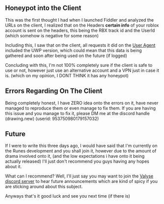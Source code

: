 ## Honeypot into the Client
This was the first thought I had when I launched Fiddler and analyzed the URLs on the client, I realized that on the Headers **certain info** of your roblox account is sent on the headers, this being the RBX track id and the UserId (which somehow is negative for some reason)

Including this, I saw that on the client, all requests it did on the [User Agent](https://developer.mozilla.org/en-US/docs/Web/HTTP/Headers/User-Agent) included the UWP version, which could mean that this data is being gathered and soon after being used on the future (if logged)

Concluding with this, I'm not 100% completely sure if the client is safe to use or not, however just use an alternative account and a VPN just in case it is. (which on my opinion, I DONT THINK it has any honeypot)

## Errors Regarding On The Client
Being completely honest, I have ZERO idea onto the errors on it, have never managed to reproduce them or even manage to fix them. If you are having this issue and you manage to fix it, please DM me at the discord handle (drawing.new) (userid: 953750980179157032)

## Future
If I were to write this three days ago, I would have said that I'm currently on the Runes development and you shall join it, however due to the amount of drama involved onto it, (and the low expectations i have onto it being actually released) I'll just don't recommend you guys having any hopes about it.

What can I recommend? Well, I'll just say you may want to join the [Valyse discord server](https://discord.gg/valyseteam) to hear future announcements which are kind of spicy if you are sticking around about this subject.

Anyways that's it good luck and see you next time (if there is)
